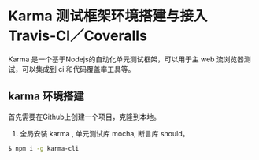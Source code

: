 # Karma 测试框架环境搭建与接入 Travis-CI／Coveralls
Karma 是一个基于Nodejs的自动化单元测试框架，可以用于主 web 流浏览器测试，可以集成到 ci 和代码覆盖率工具等。  
## karma 环境搭建
首先需要在Github上创建一个项目，克隆到本地。
1. 全局安装 karma , 单元测试库 mocha, 断言库 should。
```sh
$ npm i -g karma-cli
```
